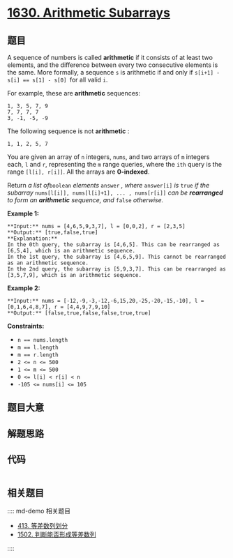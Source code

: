 # [1630. Arithmetic Subarrays](https://leetcode.com/problems/arithmetic-subarrays)

## 题目

A sequence of numbers is called **arithmetic** if it consists of at least two
elements, and the difference between every two consecutive elements is the
same. More formally, a sequence `s` is arithmetic if and only if `s[i+1] -
s[i] == s[1] - s[0] `for all valid `i`.

For example, these are **arithmetic** sequences:

    
    
    1, 3, 5, 7, 9
    7, 7, 7, 7
    3, -1, -5, -9

The following sequence is not **arithmetic** :

    
    
    1, 1, 2, 5, 7

You are given an array of `n` integers, `nums`, and two arrays of `m` integers
each, `l` and `r`, representing the `m` range queries, where the `ith` query
is the range `[l[i], r[i]]`. All the arrays are **0-indexed**.

Return _a list of_`boolean` _elements_ `answer` _, where_ `answer[i]` _is_
`true` _if the subarray_ `nums[l[i]], nums[l[i]+1], ... , nums[r[i]]` _can be
**rearranged** to form an **arithmetic** sequence, and_ `false` _otherwise._



**Example 1:**

    
    
    **Input:** nums = [4,6,5,9,3,7], l = [0,0,2], r = [2,3,5]
    **Output:** [true,false,true]
    **Explanation:**
    In the 0th query, the subarray is [4,6,5]. This can be rearranged as [6,5,4], which is an arithmetic sequence.
    In the 1st query, the subarray is [4,6,5,9]. This cannot be rearranged as an arithmetic sequence.
    In the 2nd query, the subarray is [5,9,3,7]. This can be rearranged as [3,5,7,9], which is an arithmetic sequence.

**Example 2:**

    
    
    **Input:** nums = [-12,-9,-3,-12,-6,15,20,-25,-20,-15,-10], l = [0,1,6,4,8,7], r = [4,4,9,7,9,10]
    **Output:** [false,true,false,false,true,true]
    



**Constraints:**

  * `n == nums.length`
  * `m == l.length`
  * `m == r.length`
  * `2 <= n <= 500`
  * `1 <= m <= 500`
  * `0 <= l[i] < r[i] < n`
  * `-105 <= nums[i] <= 105`


## 题目大意

## 解题思路

## 代码

```javascript

```

## 相关题目

:::: md-demo 相关题目
- [413. 等差数列划分](https://leetcode.com/problems/arithmetic-slices)
- [1502. 判断能否形成等差数列](https://leetcode.com/problems/can-make-arithmetic-progression-from-sequence)

::::
